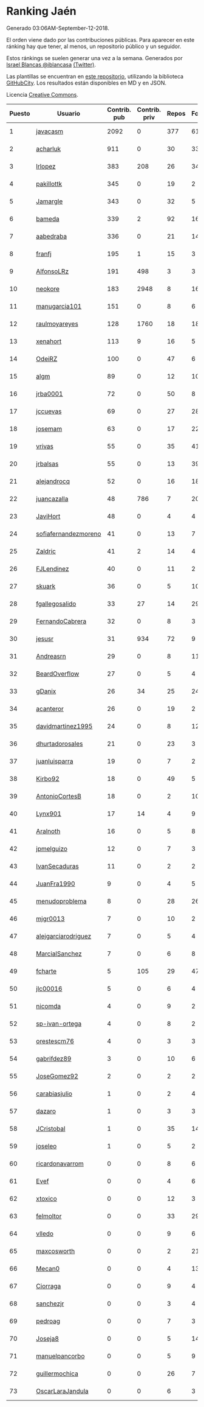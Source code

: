 # Ranking Jaén

Generado 03:06AM-September-12-2018.

El orden viene dado por las contribuciones públicas. Para aparecer en este ránking hay que tener, al menos, un repositorio público y un seguidor.

Estos ránkings se suelen generar una vez a la semana. Generados por [Israel Blancas @iblancasa](https://github.com/iblancasa/) [(Twitter)](https://twitter.com/iblancasa).

Las plantillas se encuentran en [este repositorio](https://github.com/iblancasa/GH-Spanish-Ranking), utilizando la biblioteca [GitHubCity](https://github.com/iblancasa/GitHubCity). Los resultados están disponibles en MD y en JSON.

Licencia [Creative Commons](https://creativecommons.org/licenses/by/4.0/).

| Puesto   |  Usuario  | Contrib. pub | Contrib. priv |Repos| Followers | Desde |  Avatar  |
|----------|-----------|--------------|---------------|-----|-----------|-------|----------|
|1|[javacasm](https://github.com/javacasm)|2092|0|377|61|2013-03-12|![javacasm]()|
|2|[acharluk](https://github.com/acharluk)|911|0|30|33|2013-08-03|![acharluk]()|
|3|[lrlopez](https://github.com/lrlopez)|383|208|26|34|2011-01-04|![lrlopez]()|
|4|[pakillottk](https://github.com/pakillottk)|345|0|19|2|2013-11-12|![pakillottk]()|
|5|[Jamargle](https://github.com/Jamargle)|343|0|32|5|2015-03-24|![Jamargle]()|
|6|[bameda](https://github.com/bameda)|339|2|92|161|2011-06-26|![bameda]()|
|7|[aabedraba](https://github.com/aabedraba)|336|0|21|14|2017-04-19|![aabedraba]()|
|8|[franfj](https://github.com/franfj)|195|1|15|3|2014-10-13|![franfj]()|
|9|[AlfonsoLRz](https://github.com/AlfonsoLRz)|191|498|3|3|2016-10-02|![AlfonsoLRz]()|
|10|[neokore](https://github.com/neokore)|183|2948|8|16|2011-07-25|![neokore]()|
|11|[manugarcia101](https://github.com/manugarcia101)|151|0|8|6|2017-09-22|![manugarcia101]()|
|12|[raulmoyareyes](https://github.com/raulmoyareyes)|128|1760|18|18|2012-08-04|![raulmoyareyes]()|
|13|[xenahort](https://github.com/xenahort)|113|9|16|5|2016-03-30|![xenahort]()|
|14|[OdeiRZ](https://github.com/OdeiRZ)|100|0|47|6|2014-10-01|![OdeiRZ]()|
|15|[algm](https://github.com/algm)|89|0|12|10|2009-10-29|![algm]()|
|16|[jrba0001](https://github.com/jrba0001)|72|0|50|8|2016-07-17|![jrba0001]()|
|17|[jccuevas](https://github.com/jccuevas)|69|0|27|28|2013-04-10|![jccuevas]()|
|18|[josemam](https://github.com/josemam)|63|0|17|22|2015-03-14|![josemam]()|
|19|[vrivas](https://github.com/vrivas)|55|0|35|41|2012-12-14|![vrivas]()|
|20|[jrbalsas](https://github.com/jrbalsas)|55|0|13|39|2010-08-07|![jrbalsas]()|
|21|[alejandrocq](https://github.com/alejandrocq)|52|0|16|18|2010-05-20|![alejandrocq]()|
|22|[juancazalla](https://github.com/juancazalla)|48|786|7|20|2015-03-24|![juancazalla]()|
|23|[JaviHort](https://github.com/JaviHort)|48|0|4|4|2018-01-04|![JaviHort]()|
|24|[sofiafernandezmoreno](https://github.com/sofiafernandezmoreno)|41|0|13|7|2014-11-21|![sofiafernandezmoreno]()|
|25|[Zaldric](https://github.com/Zaldric)|41|2|14|4|2016-03-29|![Zaldric]()|
|26|[FJLendinez](https://github.com/FJLendinez)|40|0|11|2|2016-04-25|![FJLendinez]()|
|27|[skuark](https://github.com/skuark)|36|0|5|10|2010-10-26|![skuark]()|
|28|[fgallegosalido](https://github.com/fgallegosalido)|33|27|14|29|2015-03-24|![fgallegosalido]()|
|29|[FernandoCabrera](https://github.com/FernandoCabrera)|32|0|8|3|2017-09-13|![FernandoCabrera]()|
|30|[jesusr](https://github.com/jesusr)|31|934|72|9|2011-12-11|![jesusr]()|
|31|[Andreasrn](https://github.com/Andreasrn)|29|0|8|11|2016-03-31|![Andreasrn]()|
|32|[BeardOverflow](https://github.com/BeardOverflow)|27|0|5|4|2013-04-13|![BeardOverflow]()|
|33|[gDanix](https://github.com/gDanix)|26|34|25|24|2011-10-10|![gDanix]()|
|34|[acanteror](https://github.com/acanteror)|26|0|19|2|2016-03-15|![acanteror]()|
|35|[davidmartinez1995](https://github.com/davidmartinez1995)|24|0|8|12|2015-11-11|![davidmartinez1995]()|
|36|[dhurtadorosales](https://github.com/dhurtadorosales)|21|0|23|3|2016-09-19|![dhurtadorosales]()|
|37|[juanluisparra](https://github.com/juanluisparra)|19|0|7|2|2016-09-19|![juanluisparra]()|
|38|[Kirbo92](https://github.com/Kirbo92)|18|0|49|5|2011-01-12|![Kirbo92]()|
|39|[AntonioCortesB](https://github.com/AntonioCortesB)|18|0|2|10|2016-09-15|![AntonioCortesB]()|
|40|[Lynx901](https://github.com/Lynx901)|17|14|4|9|2014-11-11|![Lynx901]()|
|41|[Aralnoth](https://github.com/Aralnoth)|16|0|5|8|2011-04-06|![Aralnoth]()|
|42|[jpmelguizo](https://github.com/jpmelguizo)|12|0|7|3|2013-01-29|![jpmelguizo]()|
|43|[IvanSecaduras](https://github.com/IvanSecaduras)|11|0|2|2|2015-09-25|![IvanSecaduras]()|
|44|[JuanFra1990](https://github.com/JuanFra1990)|9|0|4|5|2015-10-22|![JuanFra1990]()|
|45|[menudoproblema](https://github.com/menudoproblema)|8|0|28|26|2011-08-12|![menudoproblema]()|
|46|[mjgr0013](https://github.com/mjgr0013)|7|0|10|2|2014-10-01|![mjgr0013]()|
|47|[alejgarciarodriguez](https://github.com/alejgarciarodriguez)|7|0|5|4|2015-12-19|![alejgarciarodriguez]()|
|48|[MarcialSanchez](https://github.com/MarcialSanchez)|7|0|6|8|2015-10-03|![MarcialSanchez]()|
|49|[fcharte](https://github.com/fcharte)|5|105|29|47|2014-08-05|![fcharte]()|
|50|[jlc00016](https://github.com/jlc00016)|5|0|6|4|2015-06-05|![jlc00016]()|
|51|[nicomda](https://github.com/nicomda)|4|0|9|2|2013-06-13|![nicomda]()|
|52|[sp-ivan-ortega](https://github.com/sp-ivan-ortega)|4|0|8|2|2016-02-22|![sp-ivan-ortega]()|
|53|[orestescm76](https://github.com/orestescm76)|4|0|3|3|2016-09-04|![orestescm76]()|
|54|[gabrifdez89](https://github.com/gabrifdez89)|3|0|10|6|2013-02-26|![gabrifdez89]()|
|55|[JoseGomez92](https://github.com/JoseGomez92)|2|0|2|2|2016-05-21|![JoseGomez92]()|
|56|[carabiasjulio](https://github.com/carabiasjulio)|1|0|2|4|2013-10-15|![carabiasjulio]()|
|57|[dazaro](https://github.com/dazaro)|1|0|3|3|2014-10-08|![dazaro]()|
|58|[JCristobal](https://github.com/JCristobal)|1|0|35|14|2014-09-23|![JCristobal]()|
|59|[joseleo](https://github.com/joseleo)|1|0|5|2|2015-03-19|![joseleo]()|
|60|[ricardonavarrom](https://github.com/ricardonavarrom)|0|0|8|6|2012-11-20|![ricardonavarrom]()|
|61|[Evef](https://github.com/Evef)|0|0|4|6|2012-12-15|![Evef]()|
|62|[xtoxico](https://github.com/xtoxico)|0|0|12|3|2012-08-07|![xtoxico]()|
|63|[felmoltor](https://github.com/felmoltor)|0|0|33|29|2011-06-13|![felmoltor]()|
|64|[vlledo](https://github.com/vlledo)|0|0|9|6|2011-03-28|![vlledo]()|
|65|[maxcosworth](https://github.com/maxcosworth)|0|0|2|21|2010-09-06|![maxcosworth]()|
|66|[Mecan0](https://github.com/Mecan0)|0|0|4|13|2013-06-11|![Mecan0]()|
|67|[Ciorraga](https://github.com/Ciorraga)|0|0|9|4|2013-11-08|![Ciorraga]()|
|68|[sanchezjr](https://github.com/sanchezjr)|0|0|3|4|2013-12-17|![sanchezjr]()|
|69|[pedroag](https://github.com/pedroag)|0|0|7|3|2013-09-23|![pedroag]()|
|70|[Joseja8](https://github.com/Joseja8)|0|0|5|14|2014-07-12|![Joseja8]()|
|71|[manuelpancorbo](https://github.com/manuelpancorbo)|0|0|5|9|2014-11-04|![manuelpancorbo]()|
|72|[guillermochica](https://github.com/guillermochica)|0|0|26|7|2014-10-20|![guillermochica]()|
|73|[OscarLaraJandula](https://github.com/OscarLaraJandula)|0|0|6|3|2016-09-19|![OscarLaraJandula]()|
